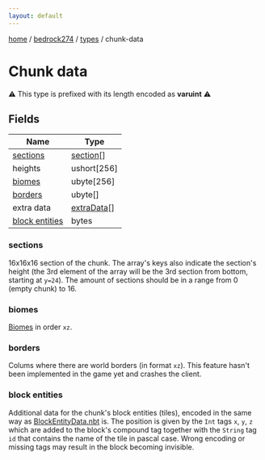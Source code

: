 ```yaml
---
layout: default
---
```


[home](/)  /  [bedrock274](/protocol/bedrock274)  /  [types](/protocol/bedrock274/types)  /  chunk-data

# Chunk data

⚠️️ This type is prefixed with its length encoded as **varuint** ⚠️️

## Fields

Name | Type
---|---
[sections](#sections) | [section](/protocol/bedrock274/types/section)[]
heights | ushort[256]
[biomes](#biomes) | ubyte[256]
[borders](#borders) | ubyte[]
extra data | [extraData](/protocol/bedrock274/types/extra-data)[]
[block entities](#block-entities) | bytes

### sections

16x16x16 section of the chunk. The array's keys also indicate the section's height (the 3rd element of the array will be the 3rd section from bottom, starting at `y=24`).
The amount of sections should be in a range from 0 (empty chunk) to 16.

### biomes

[Biomes](http://minecraft.gamepedia.com/Biome) in order `xz`.

### borders

Colums where there are world borders (in format `xz`). This feature hasn't been implemented in the game yet and crashes the client.

### block entities

Additional data for the chunk's block entities (tiles), encoded in the same way as [BlockEntityData.nbt](play/block-entity-data#nbt) is. The position is given by the `Int` tags `x`, `y`, `z` which are added to the block's compound tag together with the `String` tag `id` that contains the name of the tile in pascal case.
Wrong encoding or missing tags may result in the block becoming invisible.
